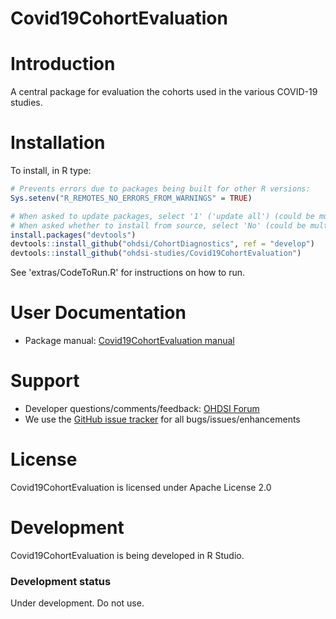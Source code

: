 Covid19CohortEvaluation
=======================

Introduction
============

A central package for evaluation the cohorts used in the various COVID-19 studies.

Installation
=============
To install, in R type:

```r
# Prevents errors due to packages being built for other R versions: 
Sys.setenv("R_REMOTES_NO_ERRORS_FROM_WARNINGS" = TRUE)

# When asked to update packages, select '1' ('update all') (could be multiple times)
# When asked whether to install from source, select 'No' (could be multiple times)
install.packages("devtools")
devtools::install_github("ohdsi/CohortDiagnostics", ref = "develop")
devtools::install_github("ohdsi-studies/Covid19CohortEvaluation")
```

See 'extras/CodeToRun.R' for instructions on how to run.

User Documentation
==================
* Package manual: [Covid19CohortEvaluation manual](https://ohdsi.github.io/Covid19CohortEvaluation/reference/index.html) 

Support
=======
* Developer questions/comments/feedback: <a href="http://forums.ohdsi.org/c/developers">OHDSI Forum</a>
* We use the <a href="https://github.com/ohdsi-studies/Covid19CohortEvaluation/issues">GitHub issue tracker</a> for all bugs/issues/enhancements

License
=======
Covid19CohortEvaluation is licensed under Apache License 2.0

Development
===========
Covid19CohortEvaluation is being developed in R Studio.

### Development status

Under development. Do not use.